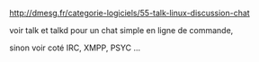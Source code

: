 http://dmesg.fr/categorie-logiciels/55-talk-linux-discussion-chat

voir talk et talkd pour un chat simple en ligne de commande,

sinon voir coté IRC, XMPP, PSYC ...
